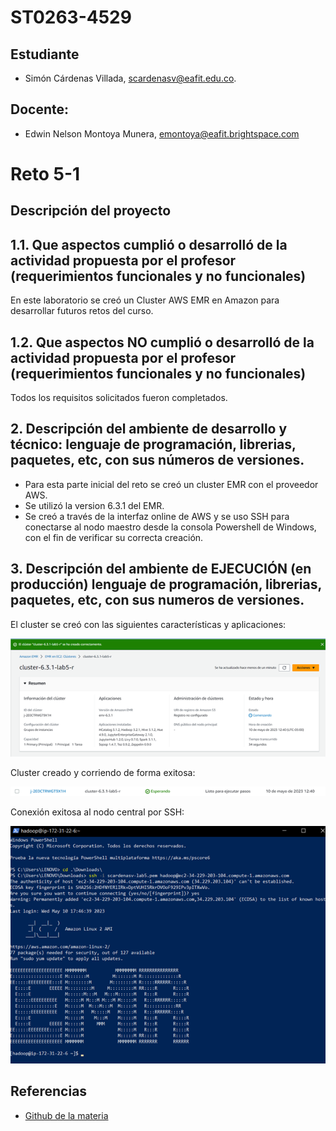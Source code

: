 # ST0263-4529
## Estudiante
- Simón Cárdenas Villada, scardenasv@eafit.edu.co.
## Docente:
- Edwin Nelson Montoya Munera, emontoya@eafit.brightspace.com

# Reto 5-1
## Descripción del proyecto
## 1.1. Que aspectos cumplió o desarrolló de la actividad propuesta por el profesor (requerimientos funcionales y no funcionales)
En este laboratorio se creó un Cluster AWS EMR en Amazon para desarrollar futuros retos del curso.
## 1.2. Que aspectos NO cumplió o desarrolló de la actividad propuesta por el profesor (requerimientos funcionales y no funcionales)  
Todos los requisitos solicitados fueron completados. 

## 2. Descripción del ambiente de desarrollo y técnico: lenguaje de programación, librerias, paquetes, etc, con sus números de versiones.
- Para esta parte inicial del reto se creó un cluster EMR con el proveedor AWS.
- Se utilizó la version 6.3.1 del EMR.
- Se creó a través de la interfaz online de AWS y se uso SSH para conectarse al nodo maestro desde la consola Powershell de Windows, con el fin de verificar su correcta creación.

## 3. Descripción del ambiente de EJECUCIÓN (en producción) lenguaje de programación, librerias, paquetes, etc, con sus numeros de versiones.  

El cluster se creó con las siguientes características y aplicaciones:

![img](https://github.com/sicarvi/scardenasv-st0263/blob/master/bigdata/5-1/Pasted%20image%2020230510210145.png?raw=true)

Cluster creado y corriendo de forma exitosa:

![img](https://github.com/sicarvi/scardenasv-st0263/blob/master/bigdata/5-1/Pasted%20image%2020230510210301.png?raw=true)

Conexión exitosa al nodo central por SSH:

![img](https://github.com/sicarvi/scardenasv-st0263/blob/master/bigdata/5-1/Pasted%20image%2020230510210316.png?raw=true)

## Referencias
* [Github de la materia](https://github.com/st0263eafit/st0263-231/blob/main/bigdata/lab5-1-aws-emr.txt)  

